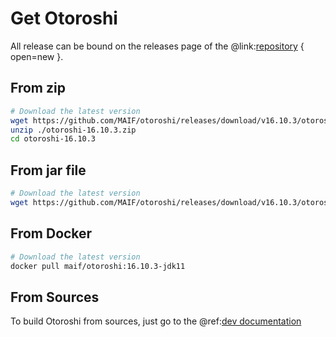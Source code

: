 # Get Otoroshi

All release can be bound on the releases page of the @link:[repository](https://github.com/MAIF/otoroshi/releases) { open=new }.

## From zip

```sh
# Download the latest version
wget https://github.com/MAIF/otoroshi/releases/download/v16.10.3/otoroshi-16.10.3.zip
unzip ./otoroshi-16.10.3.zip
cd otoroshi-16.10.3
```

## From jar file

```sh
# Download the latest version
wget https://github.com/MAIF/otoroshi/releases/download/v16.10.3/otoroshi.jar
```

## From Docker

```sh
# Download the latest version
docker pull maif/otoroshi:16.10.3-jdk11
```

## From Sources

To build Otoroshi from sources, just go to the @ref:[dev documentation](../dev.md)
